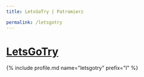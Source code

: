```yaml
---
title: LetsGoTry | Patromierz

permalink: /letsgotry
---
```


# [LetsGoTry](https://patronite.pl/letsgotry)

{% include profile.md name="letsgotry" prefix="l" %}
